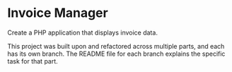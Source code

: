 # Invoice Manager
Create a PHP application that displays invoice data.

This project was built upon and refactored across multiple parts, and each has its own branch. The README file for each branch explains the specific task
for that part.
